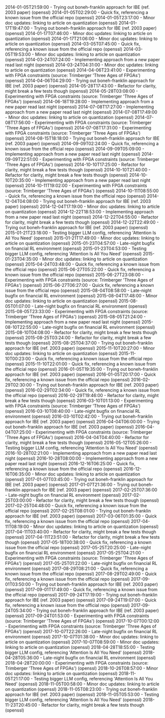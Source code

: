 2014-01-05T21:59:00 - Trying out boneh-franklin approach for IBE (ref. 2003 paper) (openssl)
2014-01-05T02:29:00 - Quick fix, referencing a known issue from the official repo (openssl)
2014-01-05T23:17:00 - Minor doc updates: linking to article on quantization (openssl)
2014-01-17T19:47:00 - Trying out boneh-franklin approach for IBE (ref. 2003 paper) (openssl)
2014-01-17T07:46:00 - Minor doc updates: linking to article on quantization (openssl)
2014-01-17T21:06:00 - Minor doc updates: linking to article on quantization (openssl)
2014-03-05T07:45:00 - Quick fix, referencing a known issue from the official repo (openssl)
2014-03-05T19:53:00 - Minor doc updates: linking to article on quantization (openssl)
2014-03-24T07:24:00 - Implementing approach from a new paper read last night (openssl)
2014-03-24T04:31:00 - Minor doc updates: linking to article on quantization (openssl)
2014-04-06T23:41:00 - Experimenting with FPGA constraints (source: Trimberger 'Three Ages of FPGAs') (openssl)
2014-04-06T04:29:00 - Trying out boneh-franklin approach for IBE (ref. 2003 paper) (openssl)
2014-05-28T17:43:00 - Refactor for clarity, might break a few tests though (openssl)
2014-05-28T03:08:00 - Experimenting with FPGA constraints (source: Trimberger 'Three Ages of FPGAs') (openssl)
2014-06-18T19:28:00 - Implementing approach from a new paper read last night (openssl)
2014-07-08T17:27:00 - Implementing approach from a new paper read last night (openssl)
2014-07-08T17:49:00 - Minor doc updates: linking to article on quantization (openssl)
2014-07-08T17:56:00 - Experimenting with FPGA constraints (source: Trimberger 'Three Ages of FPGAs') (openssl)
2014-07-08T17:31:00 - Experimenting with FPGA constraints (source: Trimberger 'Three Ages of FPGAs') (openssl)
2014-08-15T18:18:00 - Trying out boneh-franklin approach for IBE (ref. 2003 paper) (openssl)
2014-09-09T02:24:00 - Quick fix, referencing a known issue from the official repo (openssl)
2014-09-09T05:09:00 - Implementing approach from a new paper read last night (openssl)
2014-09-09T22:51:00 - Experimenting with FPGA constraints (source: Trimberger 'Three Ages of FPGAs') (openssl)
2014-10-10T17:25:00 - Refactor for clarity, might break a few tests though (openssl)
2014-10-10T21:40:00 - Refactor for clarity, might break a few tests though (openssl)
2014-10-10T20:35:00 - Implementing approach from a new paper read last night (openssl)
2014-10-11T19:02:00 - Experimenting with FPGA constraints (source: Trimberger 'Three Ages of FPGAs') (openssl)
2014-10-11T08:55:00 - Quick fix, referencing a known issue from the official repo (openssl)
2014-12-04T04:08:00 - Trying out boneh-franklin approach for IBE (ref. 2003 paper) (openssl)
2014-12-04T17:19:00 - Minor doc updates: linking to article on quantization (openssl)
2014-12-22T18:53:00 - Implementing approach from a new paper read last night (openssl)
2014-12-22T04:55:00 - Refactor for clarity, might break a few tests though (openssl)
2014-12-22T22:49:00 - Trying out boneh-franklin approach for IBE (ref. 2003 paper) (openssl)
2015-01-21T23:18:00 - Testing bigger LLM config, referencing 'Attention Is All You Need' (openssl)
2015-01-21T17:49:00 - Minor doc updates: linking to article on quantization (openssl)
2015-01-23T04:57:00 - Late-night bugfix on financial RL environment (openssl)
2015-01-23T04:53:00 - Testing bigger LLM config, referencing 'Attention Is All You Need' (openssl)
2015-01-23T04:35:00 - Minor doc updates: linking to article on quantization (openssl)
2015-04-24T03:48:00 - Quick fix, referencing a known issue from the official repo (openssl)
2015-06-27T05:22:00 - Quick fix, referencing a known issue from the official repo (openssl)
2015-06-27T23:08:00 - Experimenting with FPGA constraints (source: Trimberger 'Three Ages of FPGAs') (openssl)
2015-06-27T06:27:00 - Quick fix, referencing a known issue from the official repo (openssl)
2015-08-04T08:58:00 - Late-night bugfix on financial RL environment (openssl)
2015-08-04T17:48:00 - Minor doc updates: linking to article on quantization (openssl)
2015-08-05T01:07:00 - Late-night bugfix on financial RL environment (openssl)
2015-08-05T23:33:00 - Experimenting with FPGA constraints (source: Trimberger 'Three Ages of FPGAs') (openssl)
2015-08-05T21:24:00 - Implementing approach from a new paper read last night (openssl)
2015-08-10T22:55:00 - Late-night bugfix on financial RL environment (openssl)
2015-08-10T04:08:00 - Refactor for clarity, might break a few tests though (openssl)
2015-08-25T03:24:00 - Refactor for clarity, might break a few tests though (openssl)
2015-08-25T04:37:00 - Trying out boneh-franklin approach for IBE (ref. 2003 paper) (openssl)
2015-11-10T20:27:00 - Minor doc updates: linking to article on quantization (openssl)
2015-11-10T00:23:00 - Quick fix, referencing a known issue from the official repo (openssl)
2015-11-10T22:01:00 - Quick fix, referencing a known issue from the official repo (openssl)
2016-01-05T19:35:00 - Trying out boneh-franklin approach for IBE (ref. 2003 paper) (openssl)
2016-01-05T20:17:00 - Quick fix, referencing a known issue from the official repo (openssl)
2016-02-29T02:30:00 - Trying out boneh-franklin approach for IBE (ref. 2003 paper) (openssl)
2016-02-29T02:34:00 - Quick fix, referencing a known issue from the official repo (openssl)
2016-02-29T19:46:00 - Refactor for clarity, might break a few tests though (openssl)
2016-03-10T01:13:00 - Experimenting with FPGA constraints (source: Trimberger 'Three Ages of FPGAs') (openssl)
2016-03-10T08:40:00 - Late-night bugfix on financial RL environment (openssl)
2016-03-10T02:42:00 - Trying out boneh-franklin approach for IBE (ref. 2003 paper) (openssl)
2016-04-04T06:00:00 - Trying out boneh-franklin approach for IBE (ref. 2003 paper) (openssl)
2016-04-04T07:25:00 - Experimenting with FPGA constraints (source: Trimberger 'Three Ages of FPGAs') (openssl)
2016-04-04T04:40:00 - Refactor for clarity, might break a few tests though (openssl)
2016-05-12T05:26:00 - Testing bigger LLM config, referencing 'Attention Is All You Need' (openssl)
2016-10-28T02:21:00 - Implementing approach from a new paper read last night (openssl)
2016-10-28T08:00:00 - Implementing approach from a new paper read last night (openssl)
2016-12-16T06:25:00 - Quick fix, referencing a known issue from the official repo (openssl)
2016-12-16T06:35:00 - Minor doc updates: linking to article on quantization (openssl)
2017-01-07T03:45:00 - Trying out boneh-franklin approach for IBE (ref. 2003 paper) (openssl)
2017-01-07T21:36:00 - Trying out boneh-franklin approach for IBE (ref. 2003 paper) (openssl)
2017-02-25T07:36:00 - Late-night bugfix on financial RL environment (openssl)
2017-02-25T03:00:00 - Refactor for clarity, might break a few tests though (openssl)
2017-02-25T04:48:00 - Quick fix, referencing a known issue from the official repo (openssl)
2017-02-25T08:01:00 - Trying out boneh-franklin approach for IBE (ref. 2003 paper) (openssl)
2017-03-06T01:35:00 - Quick fix, referencing a known issue from the official repo (openssl)
2017-04-11T08:19:00 - Minor doc updates: linking to article on quantization (openssl)
2017-04-11T03:40:00 - Refactor for clarity, might break a few tests though (openssl)
2017-04-11T23:51:00 - Refactor for clarity, might break a few tests though (openssl)
2017-05-18T00:38:00 - Quick fix, referencing a known issue from the official repo (openssl)
2017-05-25T20:25:00 - Late-night bugfix on financial RL environment (openssl)
2017-05-25T04:21:00 - Experimenting with FPGA constraints (source: Trimberger 'Three Ages of FPGAs') (openssl)
2017-05-25T01:22:00 - Late-night bugfix on financial RL environment (openssl)
2017-08-29T08:21:00 - Quick fix, referencing a known issue from the official repo (openssl)
2017-08-29T02:49:00 - Quick fix, referencing a known issue from the official repo (openssl)
2017-09-01T03:50:00 - Trying out boneh-franklin approach for IBE (ref. 2003 paper) (openssl)
2017-09-01T17:49:00 - Quick fix, referencing a known issue from the official repo (openssl)
2017-09-24T17:19:00 - Trying out boneh-franklin approach for IBE (ref. 2003 paper) (openssl)
2017-09-24T19:07:00 - Quick fix, referencing a known issue from the official repo (openssl)
2017-09-24T05:34:00 - Trying out boneh-franklin approach for IBE (ref. 2003 paper) (openssl)
2017-09-24T01:53:00 - Experimenting with FPGA constraints (source: Trimberger 'Three Ages of FPGAs') (openssl)
2017-10-07T00:12:00 - Experimenting with FPGA constraints (source: Trimberger 'Three Ages of FPGAs') (openssl)
2017-10-07T22:26:00 - Late-night bugfix on financial RL environment (openssl)
2017-10-07T01:38:00 - Minor doc updates: linking to article on quantization (openssl)
2017-10-07T08:59:00 - Minor doc updates: linking to article on quantization (openssl)
2018-04-28T18:55:00 - Testing bigger LLM config, referencing 'Attention Is All You Need' (openssl)
2018-04-28T05:36:00 - Late-night bugfix on financial RL environment (openssl)
2018-04-28T20:00:00 - Experimenting with FPGA constraints (source: Trimberger 'Three Ages of FPGAs') (openssl)
2018-10-26T08:57:00 - Minor doc updates: linking to article on quantization (openssl)
2018-11-05T21:17:00 - Testing bigger LLM config, referencing 'Attention Is All You Need' (openssl)
2018-11-05T00:58:00 - Minor doc updates: linking to article on quantization (openssl)
2018-11-05T08:23:00 - Trying out boneh-franklin approach for IBE (ref. 2003 paper) (openssl)
2018-11-05T05:53:00 - Testing bigger LLM config, referencing 'Attention Is All You Need' (openssl)
2018-11-23T20:45:00 - Refactor for clarity, might break a few tests though (openssl)
